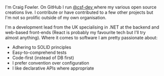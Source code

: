 I'm Craig Fowler.  On GitHub I run [@csf-dev ](https://github.com/csf-dev) where my various open source creations live.
I contribute or have contributed to a few other projects but I'm not so prolific outside of my own organisation.

I'm a development lead from the UK specialising in .NET at the backend and web-based front-ends (React is probably my favourite tech but I'll try almost anything).
Where it comes to software I am pretty passionate about:
* Adhering to SOLID principles
* Easy-to-comprehend tests
* Code-first (instead of DB first)
* I prefer convention over configuration
* I like declarative APIs where appropriate
